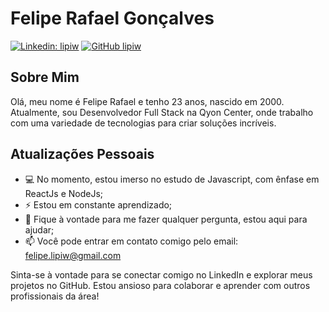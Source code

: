 # Felipe Rafael Gonçalves

[![Linkedin: lipiw](https://img.shields.io/badge/-lipiw-blue?style=flat-square&logo=Linkedin&logoColor=white&link=https://www.linkedin.com/in/lipiw/)](https://www.linkedin.com/in/lipiw/)
[![GitHub lipiw](https://img.shields.io/github/followers/lipiw?label=follow&style=social)](https://github.com/lipiw)

## Sobre Mim

Olá, meu nome é Felipe Rafael e tenho 23 anos, nascido em 2000. Atualmente, sou Desenvolvedor Full Stack na Qyon Center, onde trabalho com uma variedade de tecnologias para criar soluções incríveis.

## Atualizações Pessoais

- 💻 No momento, estou imerso no estudo de Javascript, com ênfase em ReactJs e NodeJs;
- ⚡️ Estou em constante aprendizado;
- 💬 Fique à vontade para me fazer qualquer pergunta, estou aqui para ajudar;
- 📫 Você pode entrar em contato comigo pelo email: felipe.lipiw@gmail.com


Sinta-se à vontade para se conectar comigo no LinkedIn e explorar meus projetos no GitHub. Estou ansioso para colaborar e aprender com outros profissionais da área!
